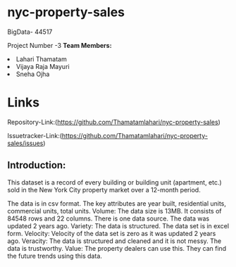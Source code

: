 # nyc-property-sales
BigData- 44517


Project Number -3
<b>Team Members:</b>
  <li>Lahari Thamatam</li>
  <li>Vijaya Raja Mayuri</li>
  <li>Sneha Ojha</li>
  
  # Links
  Repository-Link:(https://github.com/Thamatamlahari/nyc-property-sales)
  
  
  Issuetracker-Link:(https://github.com/Thamatamlahari/nyc-property-sales/issues)
  
  
 ## Introduction:
 
 
 This dataset is a record of every building or building unit (apartment, etc.) sold in the New York City property market over a 12-month period.
 
The data is in csv format.
The key attributes are year built, residential units, commercial units, total units.
Volume: The data size is 13MB. It consists of 84548 rows and 22 columns. There is one data source. The data was updated 2 years ago.
Variety: The data is structured. The data set is in excel form.
Velocity: Velocity of the data set is zero as it was updated 2 years ago.
Veracity: The data is structured and cleaned and it is not messy. The data is trustworthy.
Value: The property dealers can use this. They can find the future trends using this data.



